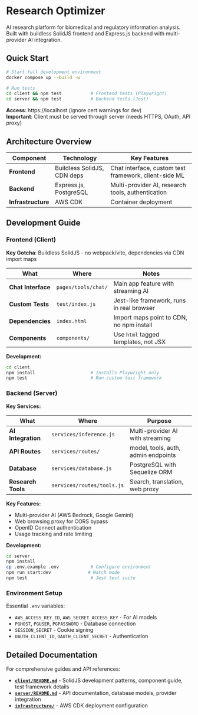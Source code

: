 # Research Optimizer

AI research platform for biomedical and regulatory information analysis. Built with buildless SolidJS frontend and Express.js backend with multi-provider AI integration.

## Quick Start

```bash
# Start full development environment
docker compose up --build -w

# Run tests
cd client && npm test           # Frontend tests (Playwright)
cd server && npm test           # Backend tests (Jest)
```

**Access**: https://localhost (ignore cert warnings for dev)  
**Important**: Client must be served through server (needs HTTPS, OAuth, API proxy)

## Architecture Overview

| Component | Technology | Key Features |
|-----------|------------|--------------|
| **Frontend** | Buildless SolidJS, CDN deps | Chat interface, custom test framework, client-side ML |
| **Backend** | Express.js, PostgreSQL | Multi-provider AI, research tools, authentication |
| **Infrastructure** | AWS CDK | Container deployment |

## Development Guide

### Frontend (Client)

**Key Gotcha**: Buildless SolidJS - no webpack/vite, dependencies via CDN import maps

| What | Where | Notes |
|------|-------|-------|
| **Chat Interface** | `pages/tools/chat/` | Main app feature with streaming AI |
| **Custom Tests** | `test/index.js` | Jest-like framework, runs in real browser |
| **Dependencies** | `index.html` | Import maps point to CDN, no npm install |
| **Components** | `components/` | Use `html` tagged templates, not JSX |

**Development:**
```bash
cd client
npm install                     # Installs Playwright only
npm test                        # Run custom test framework
```

### Backend (Server)

**Key Services:**

| What | Where | Purpose |
|------|-------|---------|
| **AI Integration** | `services/inference.js` | Multi-provider AI with streaming |
| **API Routes** | `services/routes/` | model, tools, auth, admin endpoints |
| **Database** | `services/database.js` | PostgreSQL with Sequelize ORM |
| **Research Tools** | `services/routes/tools.js` | Search, translation, web proxy |

**Key Features:**
- Multi-provider AI (AWS Bedrock, Google Gemini)
- Web browsing proxy for CORS bypass
- OpenID Connect authentication  
- Usage tracking and rate limiting

**Development:**
```bash
cd server
npm install
cp .env.example .env            # Configure environment
npm run start:dev              # Watch mode
npm test                        # Jest test suite
```

### Environment Setup

Essential `.env` variables:
- `AWS_ACCESS_KEY_ID`, `AWS_SECRET_ACCESS_KEY` - For AI models
- `PGHOST`, `PGUSER`, `PGPASSWORD` - Database connection
- `SESSION_SECRET` - Cookie signing
- `OAUTH_CLIENT_ID`, `OAUTH_CLIENT_SECRET` - Authentication

## Detailed Documentation

For comprehensive guides and API references:

- **[`client/README.md`](client/README.md)** - SolidJS development patterns, component guide, test framework details
- **[`server/README.md`](server/README.md)** - API documentation, database models, provider integration
- **[`infrastructure/`](infrastructure/)** - AWS CDK deployment configuration